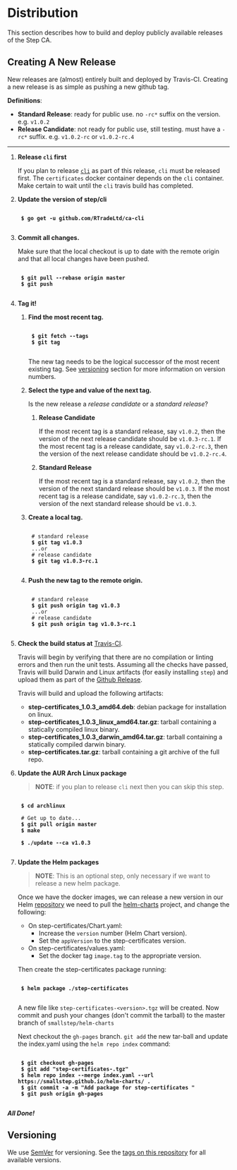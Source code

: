 # Distribution

This section describes how to build and deploy publicly available releases of
the Step CA.

## Creating A New Release

New releases are (almost) entirely built and deployed by Travis-CI. Creating a new
release is as simple as pushing a new github tag.

**Definitions**:

* **Standard Release**: ready for public use. no `-rc*` suffix on the version.
e.g. `v1.0.2`
* **Release Candidate**: not ready for public use, still testing. must have a
`-rc*` suffix. e.g. `v1.0.2-rc` or `v1.0.2-rc.4`

---
1. **Release `cli` first**

    If you plan to release [`cli`](https://github.com/RTradeLtd/ca-cli) as part of
    this release, `cli` must be released first. The `certificates` docker container
    depends on the `cli` container. Make certain to wait until the `cli` travis
    build has completed.

2. **Update the version of step/cli**

    <pre><code>
    <b>$ go get -u github.com/RTradeLtd/ca-cli</b>
    </code></pre>

3. **Commit all changes.**

    Make sure that the local checkout is up to date with the remote origin and
    that all local changes have been pushed.

    <pre><code>
    <b>$ git pull --rebase origin master</b>
    <b>$ git push</b>
    </code></pre>

4. **Tag it!**

    1. **Find the most recent tag.**

        <pre><code>
        <b>$ git fetch --tags</b>
        <b>$ git tag</b>
        </code></pre>

        The new tag needs to be the logical successor of the most recent existing tag.
        See [versioning](#versioning) section for more information on version numbers.

    2. **Select the type and value of the next tag.**

        Is the new release a *release candidate* or a *standard release*?

        1. **Release Candidate**

            If the most recent tag is a standard release, say `v1.0.2`, then the version
            of the next release candidate should be `v1.0.3-rc.1`. If the most recent tag
            is a release candidate, say `v1.0.2-rc.3`, then the version of the next
            release candidate should be `v1.0.2-rc.4`.

        2. **Standard Release**

            If the most recent tag is a standard release, say `v1.0.2`, then the version
            of the next standard release should be `v1.0.3`. If the most recent tag
            is a release candidate, say `v1.0.2-rc.3`, then the version of the next
            standard release should be `v1.0.3`.


    3. **Create a local tag.**

        <pre><code>
        # standard release
        <b>$ git tag v1.0.3</b>
        ...or
        # release candidate
        <b>$ git tag v1.0.3-rc.1</b>
        </code></pre>

    4. **Push the new tag to the remote origin.**

        <pre><code>
        # standard release
        <b>$ git push origin tag v1.0.3</b>
        ...or
        # release candidate
        <b>$ git push origin tag v1.0.3-rc.1</b>
        </code></pre>

5. **Check the build status at**
[Travis-CI](https://travis-ci.com/smallstep/certificates/builds/).

    Travis will begin by verifying that there are no compilation or linting errors
    and then run the unit tests. Assuming all the checks have passed, Travis will
    build Darwin and Linux artifacts (for easily installing `step`) and upload them
    as part of the [Github Release](https://github.com/RTradeLtd/ca-certificates/releases).

    Travis will build and upload the following artifacts:

    * **step-certificates_1.0.3_amd64.deb**: debian package for installation on linux.
    * **step-certificates_1.0.3_linux_amd64.tar.gz**: tarball containing a statically compiled linux binary.
    * **step-certificates_1.0.3_darwin_amd64.tar.gz**: tarball containing a statically compiled darwin binary.
    * **step-certificates.tar.gz**: tarball containing a git archive of the full repo.

6. **Update the AUR Arch Linux package**

    > **NOTE**: if you plan to release `cli` next then you can skip this step.

    <pre><code>
    <b>$ cd archlinux</b>

    # Get up to date...
    <b>$ git pull origin master</b>
    <b>$ make</b>

    <b>$ ./update --ca v1.0.3</b>
    </code></pre>

7. **Update the Helm packages**

    > **NOTE**: This is an optional step, only necessary if we want to release a
    > new helm package.

    Once we have the docker images, we can release a new version in our Helm
    [repository](https://smallstep.github.io/helm-charts/) we need to pull the
    [helm-charts](https://github.com/smallstep/helm-charts) project, and change the
    following:

    * On step-certificates/Chart.yaml:
      * Increase the `version` number (Helm Chart version).
      * Set the `appVersion` to the step-certificates version.
    * On step-certificates/values.yaml:
      * Set the docker tag `image.tag` to the appropriate version.

    Then create the step-certificates package running:

    <pre><code>
    <b>$ helm package ./step-certificates</b>
    </code></pre>

    A new file like `step-certificates-<version>.tgz` will be created.
    Now commit and push your changes (don't commit the tarball) to the master
    branch of `smallstep/helm-charts`

    Next checkout the `gh-pages` branch. `git add` the new tar-ball and update
    the index.yaml using the `helm repo index` command:

    <pre><code>
    <b>$ git checkout gh-pages</b>
    <b>$ git add "step-certificates-<version>.tgz"</b>
    <b>$ helm repo index --merge index.yaml --url https://smallstep.github.io/helm-charts/ .</b>
    <b>$ git commit -a -m "Add package for step-certificates <appVersion>"</b>
    <b>$ git push origin gh-pages</b>
    </code></pre>

***All Done!***

## Versioning

We use [SemVer](http://semver.org/) for versioning. See the
[tags on this repository](https://github.com/RTradeLtd/ca-certificates) for all
available versions.
